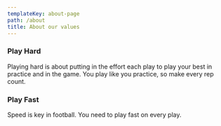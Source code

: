 ```yaml
---
templateKey: about-page
path: /about
title: About our values
---
```

### Play Hard

Playing hard is about putting in the effort each play to play your best in practice and in the game.  You play like you practice, so make every rep count.

### Play Fast

Speed is key in football.  You need to play fast on every play.